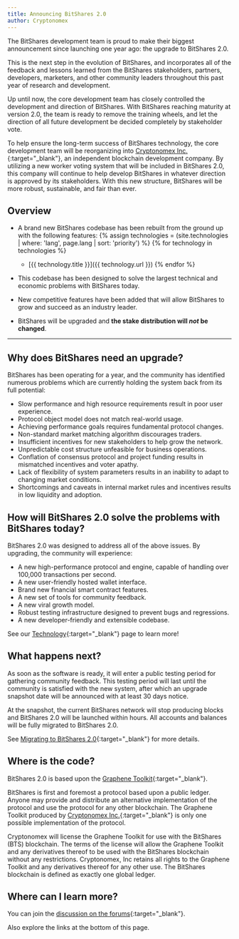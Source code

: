 ```yaml
---
title: Announcing BitShares 2.0
author: Cryptonomex
---
```


The BitShares development team is proud to make their biggest announcement since launching one year ago: the upgrade to
BitShares 2.0.

This is the next step in the evolution of BitShares, and incorporates all of the feedback and lessons learned from the
BitShares stakeholders, partners, developers, marketers, and other community leaders throughout this past year of
research and development.

<!--more-->

Up until now, the core development team has closely controlled the development and direction of BitShares. With
BitShares reaching maturity at version 2.0, the team is ready to remove the training wheels, and let the direction of
all future development be decided completely by stakeholder vote.

To help ensure the long-term success of BitShares technology, the core development team will be reorganizing into
[Cryptonomex Inc.](https://cryptonomex.com/){:target="_blank"}, an independent blockchain development company. By utilizing a new
worker voting system that will be included in BitShares 2.0, this company will continue to help develop BitShares in
whatever direction is approved by its stakeholders. With this new structure, BitShares will be more robust, sustainable,
and fair than ever.

## Overview
- A brand new BitShares codebase has been rebuilt from the ground up with the following features:
{% assign technologies = (site.technologies | where: 'lang', page.lang | sort: 'priority') %}
{% for technology in technologies  %}
  - [{{ technology.title }}]({{ technology.url }})
{% endfor %}

- This codebase has been designed to solve the largest technical and economic problems with BitShares today.
- New competitive features have been added that will allow BitShares to grow and succeed as an industry leader.
- BitShares will be upgraded and **the stake distribution will *not* be changed**.

--------

## Why does BitShares need an upgrade?

BitShares has been operating for a year, and the community has identified numerous problems which are currently holding
the system back from its full potential:

- Slow performance and high resource requirements result in poor user experience.
- Protocol object model does not match real-world usage.
- Achieving performance goals requires fundamental protocol changes.
- Non-standard market matching algorithm discourages traders.
- Insufficient incentives for new stakeholders to help grow the network.
- Unpredictable cost structure unfeasible for business operations.
- Conflation of consensus protocol and project funding results in mismatched incentives and voter apathy.
- Lack of flexibility of system parameters results in an inability to adapt to changing market conditions.
- Shortcomings and caveats in internal market rules and incentives results in low liquidity and adoption.

## How will BitShares 2.0 solve the problems with BitShares today?

BitShares 2.0 was designed to address all of the above issues. By upgrading, the community will experience:

- A new high-performance protocol and engine, capable of handling over 100,000 transactions per second.
- A new user-friendly hosted wallet interface.
- Brand new financial smart contract features.
- A new set of tools for community feedback.
- A new viral growth model.
- Robust testing infrastructure designed to prevent bugs and regressions.
- A new developer-friendly and extensible codebase.

See our [Technology](/technology){:target="_blank"} page to learn more!

## What happens next?

As soon as the software is ready, it will enter a public testing period for gathering community feedback. This testing
period will last until the community is satisfied with the new system, after which an upgrade snapshot date will be
announced with at least 30 days notice.

At the snapshot, the current BitShares network will stop producing blocks and BitShares 2.0 will be launched within
hours. All accounts and balances will be fully migrated to BitShares 2.0.

See [Migrating to BitShares 2.0](/blog/2015/06/08/migrating-to-bitshares-2.0/){:target="_blank"} for more details.

## Where is the code?

BitShares 2.0 is based upon the [Graphene Toolkit](https://github.com/cryptonomex/graphene){:target="_blank"}.

BitShares is first and foremost a protocol based upon a public ledger.  Anyone may provide and distribute an alternative
implementation of the protocol and use the protocol for any other blockchain.  The Graphene Toolkit produced by
[Cryptonomex Inc.](https://cryptonomex.com/){:target="_blank"} is only one possible implementation of the protocol.

Cryptonomex will license the Graphene Toolkit for use with the BitShares (BTS) blockchain.  The terms of
the license will allow the Graphene Toolkit and any derivatives thereof to be used with the BitShares blockchain without any
restrictions.  Cryptonomex, Inc retains all rights to the Graphene Toolkit and any derivatives thereof for any other
use.  The BitShares blockchain is defined as exactly one global ledger.

## Where can I learn more?

You can join the [discussion on the forums](https://bitsharestalk.org/index.php/board,91.0.html){:target="_blank"}.

Also explore the links at the bottom of this page.

